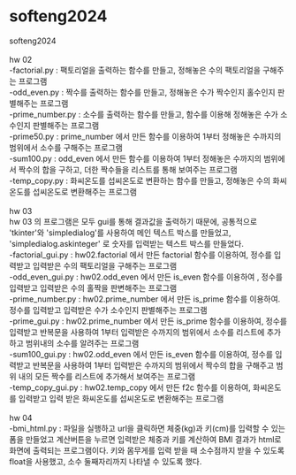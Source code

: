 # softeng2024
softeng2024\
\
hw 02\
-factorial.py : 팩토리얼을 출력하는 함수를 만들고, 정해놓은 수의 팩토리얼을 구해주는 프로그램\
-odd_even.py : 짝수를 출력하는 함수를 만들고, 정해놓은 수가 짝수인지 홀수인지 판별해주는 프로그램\
-prime_number.py : 소수를 출력하는 함수를 만들고, 함수를 이용해 정해놓은 수가 소수인지 판별해주는 프로그램\
-prime50.py : prime_number 에서 만든 함수를 이용하여 1부터 정해놓은 수까지의 범위에서 소수를 구해주는 프로그램\
-sum100.py : odd_even 에서 만든 함수를 이용하여 1부터 정해놓은 수까지의 범위에서 짝수의 합을 구하고, 더한 짝수들을 리스트를 통해 보여주는 프로그램\
-temp_copy.py : 화씨온도를 섭씨온도로 변환하는 함수를 만들고, 정해놓은 수의 화씨온도를 섭씨온도로 변환해주는 프로그램\
\
hw 03\
hw 03 의 프로그램은 모두 gui를 통해 결과값을 출력하기 때문에, 공통적으로 'tkinter'와 'simpledialog'를 사용하여 메인 텍스트 박스를 만들었고, 'simpledialog.askinteger' 로 숫자를 입력받는 텍스트 박스를 만들었다.\
-factorial_gui.py : hw02.factorial 에서 만든 factorial 함수를 이용하여, 정수를 입력받고 입력받은 수의 팩토리얼을 구해주는 프로그램\
-odd_even_gui.py : hw02.odd_even 에서 만든 is_even 함수를 이용하여 , 정수를 입력받고 입력받은 수의 홀짝을 판변해주는 프로그램\
-prime_number.py : hw02.prime_number 에서 만든 is_prime 함수를 이용하여. 정수를 입력받고 입력받은 수가 소수인지 판별해주는 프로그램\
-prime_gui.py : hw02.prime_number 에서 만든 is_prime 함수를 이용하여, 정수를 입력받고 반복문을 사용하여 1부터 입력받은 수까지의 범위에서 소수를 리스트에 추가하고 범위내의 소수를 알려주는 프로그램\
-sum100_gui.py : hw02.odd_even 에서 만든 is_even 함수를 이용하여, 정수를 입력받고 반복문을 사용하여 1부터 입력받은 수까지의 범위에서 짝수의 합을 구해주고 범위 내의 모든 짝수를 리스트에 추가해서 보여주는 프로그램\
-temp_copy_gui.py : hw02.temp_copy 에서 만든 f2c 함수를 이용하여, 화씨온도를 입력받고 입력 받은 화씨온도를 섭씨온도로 변환해주는 프로그램\
\
hw 04\
-bmi_html.py : 파일을 실행하고 url을 클릭하면 체중(kg)과 키(cm)를 입력할 수 있는 폼을 만들었고 계산버튼을 누르면 입력받은 체중과 키를 계산하여 BMI 결과가 html로 화면에 출력되는 프로그램이다. 키와 몸무게를 입력 받을 때 소수점까지 받을 수 있도록 float을 사용했고, 소수 둘째자리까지 나타낼 수 있도록 했다.
